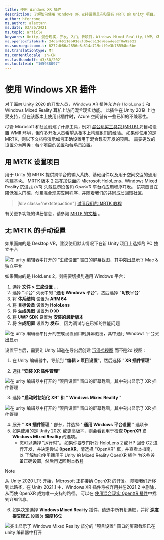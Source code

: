 ```yaml
---
title: 使用 Windows XR 插件
description: 了解如何使用 Windows XR 支持设置具有和没有 MRTK 的 Unity 项目。
author: hferrone
ms.author: alexturn
ms.date: 03/26/2021
ms.topic: article
keywords: Unity，混合现实，开发，入门，新项目，Windows Mixed Reality，UWP，XR，性能，旧，mrtk，Windows
ms.openlocfilehash: 24da4b5116b926cfd5eda12db6eedee2f9e85621
ms.sourcegitcommit: 6272d086a2856e8b514a719e1f9e3b78554be5be
ms.translationtype: MT
ms.contentlocale: zh-CN
ms.lasthandoff: 03/30/2021
ms.locfileid: "105938097"
---
```

# <a name="using-windows-xr-plugin"></a>使用 Windows XR 插件

对于面向 Unity 2020 的开发人员，Windows XR 插件允许在 HoloLens 2 和 Windows Mixed Reality 耳机上访问混合现实功能。  此插件在 Unity 2019 上也受支持，但在该版本上使用此插件时，Azure 空间锚有一些已知的不兼容性。

尽管 Microsoft 和社区创建了开源工具，例如 [混合现实工具包 (MRTK) ](https://microsoft.github.io/MixedRealityToolkit-Unity/Documentation/Installation.html) 将自动设置 WMR 环境，但许多开发人员希望从根本上构建他们的经验。  如果你使用的是 MRTK，则以下文档将演示如何正确设置用于混合现实开发的项目。  需要更改的设置分为两类：每个项目的设置和每场景设置。

## <a name="setting-up-your-project-with-mrtk"></a>用 MRTK 设置项目

用于 Unity 的 MRTK 提供跨平台的输入系统、基础组件以及用于空间交互的通用构建基块。 MRTK 版本 2 旨在加快面向 Microsoft HoloLens、Windows Mixed Reality 沉浸式 (VR) 头戴显示设备和 OpenVR 平台的应用程序开发。 该项目旨在降低准入门槛、创建混合现实应用程序，并随着我们的共同成长回馈社区。

> [!div class="nextstepaction"]
> [试用我们的 MRTK 教程](tutorials/mr-learning-base-01.md)

有关更多功能的详细信息，请参阅 [MRTK 的文档](/windows/mixed-reality/mrtk-unity) 。

## <a name="manual-setup-without-mrtk"></a>无 MRTK 的手动设置

如果面向的是 Desktop VR，建议使用默认情况下在新 Unity 项目上选择的 PC 独立平台：

![在 unity 编辑器中打开的 "生成设置" 窗口的屏幕截图，其中突出显示了 Mac & 独立平台](images/wmr-config-img-3.png)

如果面向的是 HoloLens 2，则需要切换到通用 Windows 平台：

1.  选择 **文件 > 生成设置 ...**
2.  选择 "平台" 列表中的 "**通用 Windows 平台**"，然后选择 "**切换平台**"
3.  将 **体系结构** 设置为 **ARM 64**
4.  将 **目标设备** 设置为 **HoloLens**
5.  将 **生成类型** 设置为 **D3D**
6.  将 **UWP SDK** 设置为 **安装的最新版本**
7.  将 **生成配置** 设置为 **发布** ，因为调试存在已知的性能问题

![在 unity 编辑器中打开的生成设置窗口的屏幕截图，其中通用 Windows 平台突出显示](images/wmr-config-img-4.png)

设置平台后，需要让 Unity 知道在导出后创建 [沉浸式视图](../../design/app-views.md) 而不是2d 视图：

1. 在 Unity 编辑器中，导航到 "**编辑 > 项目设置**"，然后选择 " **XR 插件管理**"

2. 选择 "**安装 XR 插件管理**"

![在 unity 编辑器中打开的 "项目设置" 窗口的屏幕截图，其中突出显示了 XR 插件管理](images/wmr-config-img-5.png)

3. 选择 **"启动时初始化 XR" 和 "** **Windows Mixed Reality** "

![在 unity 编辑器中打开的 "项目设置" 窗口的屏幕截图，其中突出显示了 XR 插件管理](images/wmr-config-img-7.png)

4. 展开 " **XR 插件管理** " 部分，并选择 " **通用 Windows 平台设置** " 选项卡
5. 如果使用的是 Unity 2020 或更高版本，则会看到用于检查 **OpenXR** 或 **Windows Mixed Reality** 的选项。 
    * 您可以选择 "运行时"。  如果你要专门针对 HoloLens 2 或 HP 回音 G2 进行开发，并决定尝试 **OpenXR**，请选择 "OpenXR" 框，并查看本指南，以 [了解如何使用适用于 Unity 的 Mixed Reality OpenXR 插件](openxr-getting-started.md) 为这些设备正确设置，然后再返回到本教程

> [!NOTE]
> 从 Unity 2020 LTS 开始，Microsoft 正在接纳 OpenXR 的开发。  随着我们迁移到此路径，在 Unity 2021.1 中，Windows XR 插件将被弃用并在2021.2 中删除，从而使 OpenXR 成为唯一支持的路径。 可以在 [使用混合现实 OpenXR 插件](openxr-getting-started.md)中找到详细信息。

6. 如果决定选择 **Windows Mixed Reality** 插件，请选中所有复选框，并将 **深度提交模式** 设置为 **深度16位**

![突出显示了 Windows Mixed Reality 部分的 "项目设置" 窗口的屏幕截图已在 unity 编辑器中打开](images/wmr-config-img-8.png)
